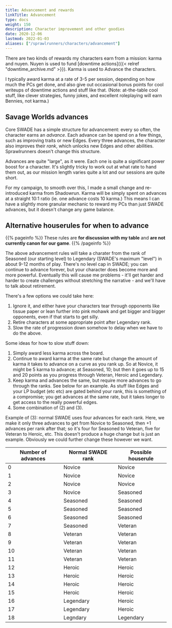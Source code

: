 ```yaml
--- 
title: Advancement and rewards
linkTitle: Advancement
type: docs     
weight: 150 
description: Character improvement and other goodies
date: 2020-12-06
lastmod: 2022-01-03
aliases: ["/sprawlrunners/characters/advancement"]
--- 
```


There are two kinds of rewards my characters earn from a mission: karma and nuyen. Nuyen is used to fund [downtime actions]({{< relref "downtime_archive.md" >}}). Karma is used to Advance the characters.

I typically award karma at a rate of 3-5 per session, depending on how much the PCs get done, and also give out occasional bonus points for cool writeups of downtime actions and stuff like that. (Note: at-the-table cool stuff, like clever strategies, funny jokes, and excellent roleplaying will earn Bennies, not karma.) 

## Savage Worlds advances 

Core SWADE has a simple structure for advancement: every so often, the character earns an *advance*. Each advance can be spend on a few things, such as improving traits or new Edges. Every three advances, the character also improves their *rank*, which unlocks new Edges and other abilities. Sprawlrunners doesn't change this structure.

Advances are quite "large", as it were. Each one is quite a significant power boost for a character. It's slightly tricky to work out at what rate to hand them out, as our mission length varies quite a lot and our sessions are quite short.

For my campaign, to smooth over this, I made a small change and re-introduced karma from Shadowrun. Karma will be simply spent on advances at a straight 10:1 ratio (ie. one advance costs 10 karma.) This means I can have a slightly more granular mechanic to reward my PCs than just SWADE advances, but it doesn't change any game balance.

## Alternative houserules for when to advance

{{% pageinfo %}}
These rules are **for discussion with my table** and **are not currently canon for our game**.
{{% /pageinfo %}} 

The above advancement rules will take a charater from the rank of Seasoned (our starting level) to Legendary (SWADE's maximum "level") in about 9-12 months of play. There's no level cap in SWADE; you can continue to advance forever, but your character does become more and more powerful. Eventually this will cause me problems - it'll get harder and harder to create challenges without stretching the narrative - and we'll have to talk about retirement.

There's a few options we could take here:

1. Ignore it, and either have your characters tear through opponents like tissue paper or lean further into pink mohawk and get bigger and bigger opponents, even if that starts to get silly.
2. Retire characters at some appropriate point after Legendary rank.
3. Slow the rate of progression down somehow to delay when we have to do the above.

Some ideas for how to slow stuff down:

1. Simply award less karma across the board.
2. Continue to award karma at the same rate but change the amount of karma it takes to advance on a curve as you rank up. So at Novice, it might be 5 karma to advance; at Seasoned, 10; but then it goes up to 15 and 20 points as you progress through Veteran, Heroic and Legendary. 
3. Keep karma and advances the same, but require more advances to go through the ranks. See below for an example. As stuff like Edges and your LP budget (etc etc) are gated behind your rank, this is something of a compromise; you get advances at the same rate, but it takes longer to get access to the really powerful edges.
4. Some combination of (2) and (3).

Example of (3): normal SWADE uses four advances for each rank. Here, we make it only three advances to get from Novice to Seasoned, then +1 advances per rank after that; so it's four for Seasoned to Veteran, five for Veteran to Heroic, etc. This doesn't produce a huge change but is just an example. Obviously we could further change these however we want.

| Number of advances | Normal SWADE rank | Possible houserule |
|--------------------|-------------------|--------------------|
| 0                  | Novice            | Novice             |
| 1                  | Novice            | Novice             |
| 2                  | Novice            | Novice             |
| 3                  | Novice            | Seasoned           |
| 4                  | Seasoned          | Seasoned           |
| 5                  | Seasoned          | Seasoned           |
| 6                  | Seasoned          | Seasoned           |
| 7                  | Seasoned          | Veteran            |
| 8                  | Veteran           | Veteran            |
| 9                  | Veteran           | Veteran            |
| 10                 | Veteran           | Veteran            |
| 11                 | Veteran           | Veteran            |
| 12                 | Heroic            | Heroic             |
| 13                 | Heroic            | Heroic             |
| 14                 | Heroic            | Heroic             |
| 15                 | Heroic            | Heroic             |
| 16                 | Legendary         | Heroic             |
| 17                 | Legendary         | Heroic             |
| 18                 | Legndary          | Legendary          |



